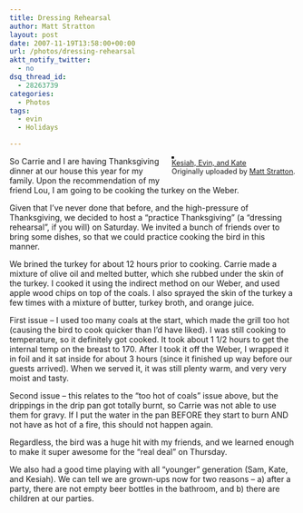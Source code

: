 ```yaml
---
title: Dressing Rehearsal
author: Matt Stratton
layout: post
date: 2007-11-19T13:58:00+00:00
url: /photos/dressing-rehearsal
aktt_notify_twitter:
  - no
dsq_thread_id:
  - 28263739
categories:
  - Photos
tags:
  - evin
  - Holidays

---
```

<div style="float:right;margin-left:10px;margin-bottom:10px;">
  <a title="photo sharing" href="https://www.flickr.com/photos/mugsy/2044517787/"><img style="border:solid 2px #000000;" src="https://farm3.static.flickr.com/2376/2044517787_268c0c6c71_m.jpg" alt="" /></a><br /> <span style="font-size:.9em;margin-top:0;"> <a href="https://www.flickr.com/photos/mugsy/2044517787/">Kesiah, Evin, and Kate</a><br /> Originally uploaded by <a href="https://www.flickr.com/people/mugsy/">Matt Stratton</a>. </span>
</div>

So Carrie and I are having Thanksgiving dinner at our house this year for my family. Upon the recommendation of my friend Lou, I am going to be cooking the turkey on the Weber.

Given that I&#8217;ve never done that before, and the high-pressure of Thanksgiving, we decided to host a &#8220;practice Thanksgiving&#8221; (a &#8220;dressing rehearsal&#8221;, if you will) on Saturday. We invited a bunch of friends over to bring some dishes, so that we could practice cooking the bird in this manner.

We brined the turkey for about 12 hours prior to cooking. Carrie made a mixture of olive oil and melted butter, which she rubbed under the skin of the turkey. I cooked it using the indirect method on our Weber, and used apple wood chips on top of the coals. I also sprayed the skin of the turkey a few times with a mixture of butter, turkey broth, and orange juice.

First issue &#8211; I used too many coals at the start, which made the grill too hot (causing the bird to cook quicker than I&#8217;d have liked). I was still cooking to temperature, so it definitely got cooked. It took about 1 1/2 hours to get the internal temp on the breast to 170. After I took it off the Weber, I wrapped it in foil and it sat inside for about 3 hours (since it finished up way before our guests arrived). When we served it, it was still plenty warm, and very very moist and tasty.

Second issue &#8211; this relates to the &#8220;too hot of coals&#8221; issue above, but the drippings in the drip pan got totally burnt, so Carrie was not able to use them for gravy. If I put the water in the pan BEFORE they start to burn AND not have as hot of a fire, this should not happen again.

Regardless, the bird was a huge hit with my friends, and we learned enough to make it super awesome for the &#8220;real deal&#8221; on Thursday.

We also had a good time playing with all &#8220;younger&#8221; generation (Sam, Kate, and Kesiah). We can tell we are grown-ups now for two reasons &#8211; a) after a party, there are not empty beer bottles in the bathroom, and b) there are children at our parties.